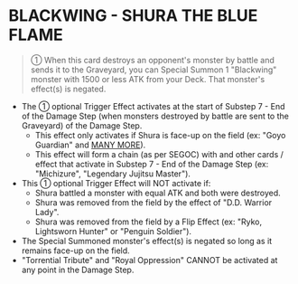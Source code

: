 
# BLACKWING - SHURA THE BLUE FLAME  
> ① When this card destroys an opponent's monster by battle and sends it to the Graveyard, you can Special Summon 1 "Blackwing" monster with 1500 or less ATK from your Deck. That monster's effect(s) is negated.

*   The ① optional Trigger Effect activates at the start of Substep 7 - End of the Damage Step (when monsters destroyed by battle are sent to the Graveyard) of the Damage Step.
    *   This effect only activates if Shura is face-up on the field (ex: "Goyo Guardian" and [MANY MORE](https://www.duelingbook.com/deck?id=7967783)).
    *   This effect will form a chain (as per SEGOC) with and other cards / effect that activate in Substep 7 - End of the Damage Step (ex: "Michizure", "Legendary Jujitsu Master").
*   This ① optional Trigger Effect will NOT activate if:
    *   Shura battled a monster with equal ATK and both were destroyed.
    *   Shura was removed from the field by the effect of "D.D. Warrior Lady".
    *   Shura was removed from the field by a Flip Effect (ex: "Ryko, Lightsworn Hunter" or "Penguin Soldier").
*   The Special Summoned monster's effect(s) is negated so long as it remains face-up on the field.
*   "Torrential Tribute" and "Royal Oppression" CANNOT be activated at any point in the Damage Step.

  